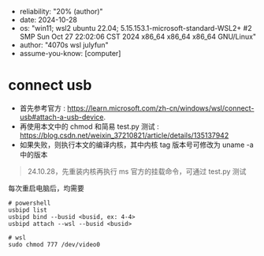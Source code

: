 - reliability: "20% (author)"
- date: 2024-10-28
- os: "win11; wsl2 ubuntu 22.04; 5.15.153.1-microsoft-standard-WSL2+ #2 SMP Sun Oct 27 22:02:06 CST 2024 x86_64 x86_64 x86_64 GNU/Linux"
- author: "4070s wsl julyfun"
- assume-you-know: [computer]

# connect usb

- 首先参考官方 : https://learn.microsoft.com/zh-cn/windows/wsl/connect-usb#attach-a-usb-device.
- 再使用本文中的 chmod 和简易 test.py 测试 : https://blog.csdn.net/weixin_37210821/article/details/135137942
- 如果失败，则执行本文的编译内核，其中内核 tag 版本号可修改为 uname -a 中的版本

> 24.10.28，先重装内核再执行 ms 官方的挂载命令，可通过 test.py 测试

每次重启电脑后，均需要

```
# powershell
usbipd list
usbipd bind --busid <busid, ex: 4-4>
usbipd attach --wsl --busid <busid>

# wsl
sudo chmod 777 /dev/video0 
```

